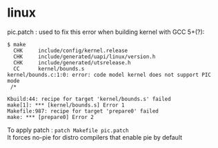 # linux
pic.patch : used to fix this error when building kernel with GCC 5+(?):
```
$ make
  CHK     include/config/kernel.release
  CHK     include/generated/uapi/linux/version.h
  CHK     include/generated/utsrelease.h
  CC      kernel/bounds.s
kernel/bounds.c:1:0: error: code model kernel does not support PIC mode
 /*

Kbuild:44: recipe for target 'kernel/bounds.s' failed
make[1]: *** [kernel/bounds.s] Error 1
Makefile:987: recipe for target 'prepare0' failed
make: *** [prepare0] Error 2
```
To apply patch : `patch Makefile pic.patch` <br> 
It forces no-pie for distro compilers that enable pie by default
